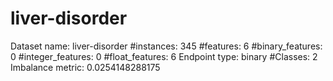 # liver-disorder
Dataset name: liver-disorder
#instances: 345
#features: 6
  #binary_features: 0
  #integer_features: 0
  #float_features: 6
Endpoint type: binary
#Classes: 2
Imbalance metric: 0.0254148288175
